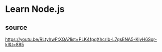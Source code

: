 # Learn Node.js

## source

<https://youtu.be/RLtyhwFtXQA?list=PLK4fpgXhcrIb-L7qsENA5-KiyH6Sgr-kI&t=885>
